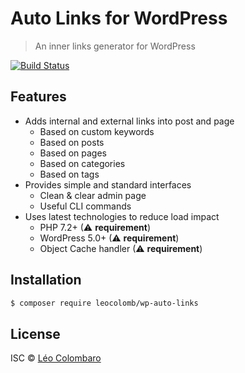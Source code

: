 # Auto Links for WordPress

> An inner links generator for WordPress

[![Build Status](https://travis-ci.com/LeoColomb/wp-auto-links.svg?branch=master)](https://travis-ci.com/LeoColomb/wp-auto-links)

## Features

* Adds internal and external links into post and page
  * Based on custom keywords
  * Based on posts
  * Based on pages
  * Based on categories
  * Based on tags
* Provides simple and standard interfaces
  * Clean & clear admin page
  * Useful CLI commands
* Uses latest technologies to reduce load impact
  * PHP 7.2+ (⚠ **requirement**)
  * WordPress 5.0+ (⚠ **requirement**)
  * Object Cache handler (⚠ **requirement**)

## Installation

```bash
$ composer require leocolomb/wp-auto-links
```


## License

ISC © [Léo Colombaro](https://colombaro.fr)
